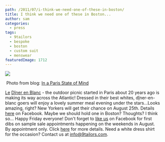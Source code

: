 ```yaml
---
path: /2011/07/i-think-we-need-one-of-these-in-boston/
title: I think we need one of these in Boston...
author: sam
categories: 
  - press
tags: 
  - 9tailors
  - bespoke
  - boston
  - custom suit
  - menswear
featuredImage: 1712
---
```

[![](http://inaparisstateofmind.files.wordpress.com/2011/06/diner-en-blanc.jpg?w=609&h=403)](http://inaparisstateofmind.wordpress.com/2011/06/21/now-thats-a-picnic/)

 Photo from blog: [In a Paris State of Mind](http://inaparisstateofmind.wordpress.com/)

[Le](http://www.blogger.com/goog_1853747082) [Dî](http://www.blogger.com/goog_1853747082)[ner en Blanc](http://dinerenblanc.info/) \- the outdoor picnic started in Paris about 20 years ago is making its way across the Atlantic! Dressed in their best whites, d[î](http://www.blogger.com/goog_1853747082)ner-en-blanc goers will enjoy a lovely summer meal evening under the stars...Looks amazing, right? New Yorkers will get their chance on August 25th. Details [here](https://www.facebook.com/DinerEnBlanc.newyork?sk=info) on Facebook. Maybe we should hold one in Boston? Thoughts? I think so... Happy Friday everyone! Don't forget to [like us](https://www.facebook.com/#%21/pages/9tailors/49696314250) on Facebook for first dibs on sample sale appointments happening on the weekends in August. By appointment only. Click [here](http://9tailors.blogspot.com/2011/07/sample-sale-special-deals-for-our-fans.html) for more details. Need a white dress shirt for the occasion? Contact us at [info@9tailors.com](mailto:info@9tailors.com).